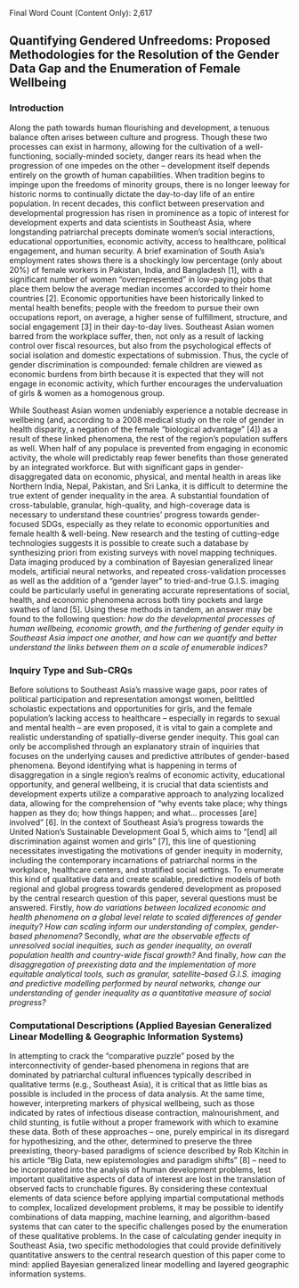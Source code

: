 Final Word Count (Content Only): 2,617
## Quantifying Gendered Unfreedoms: Proposed Methodologies for the Resolution of the Gender Data Gap and the Enumeration of Female Wellbeing

### Introduction 

Along the path towards human flourishing and development, a tenuous balance often arises between culture and progress. Though these two processes can exist in harmony, allowing for the cultivation of a well-functioning, socially-minded society, danger rears its head when the progression of one impedes on the other – development itself depends entirely on the growth of human capabilities. When tradition begins to impinge upon the freedoms of minority groups, there is no longer leeway for historic norms to continually dictate the day-to-day life of an entire population. In recent decades, this conflict between preservation and developmental progression has risen in prominence as a topic of interest for development experts and data scientists in Southeast Asia, where longstanding patriarchal precepts dominate women’s social interactions, educational opportunities, economic activity, access to healthcare, political engagement, and human security. A brief examination of South Asia’s employment rates shows there is a shockingly low percentage (only about 20%) of female workers in Pakistan, India, and Bangladesh [1], with a significant number of women “overrepresented” in low-paying jobs that place them below the average median incomes accorded to their home countries [2]. Economic opportunities have been historically linked to mental health benefits; people with the freedom to pursue their own occupations report, on average, a higher sense of fulfillment, structure, and social engagement [3] in their day-to-day lives. Southeast Asian women barred from the workplace suffer, then, not only as a result of lacking control over fiscal resources, but also from the psychological effects of social isolation and domestic expectations of submission. Thus, the cycle of gender discrimination is compounded: female children are viewed as economic burdens from birth because it is expected that they will not engage in economic activity, which further encourages the undervaluation of girls & women as a homogenous group. 

While Southeast Asian women undeniably experience a notable decrease in wellbeing (and, according to a 2008 medical study on the role of gender in health disparity, a negation of the female “biological advantage” [4]) as a result of these linked phenomena, the rest of the region’s population suffers as well. When half of any populace is prevented from engaging in economic activity, the whole will predictably reap fewer benefits than those generated by an integrated workforce. But with significant gaps in gender-disaggregated data on economic, physical, and mental health in areas like Northern India, Nepal, Pakistan, and Sri Lanka, it is difficult to determine the true extent of gender inequality in the area. A substantial foundation of cross-tabulable, granular, high-quality, and high-coverage data is necessary to understand these countries’ progress towards gender-focused SDGs, especially as they relate to economic opportunities and female health & well-being. New research and the testing of cutting-edge technologies suggests it is possible to create such a database by synthesizing priori from existing surveys with novel mapping techniques. Data imaging produced by a combination of Bayesian generalized linear models, artificial neural networks, and repeated cross-validation processes as well as the addition of a “gender layer” to tried-and-true G.I.S. imaging could be particularly useful in generating accurate representations of social, health, and economic phenomena across both tiny pockets and large swathes of land [5]. Using these methods in tandem, an answer may be found to the following question: *how do the developmental processes of human wellbeing, economic growth, and the furthering of gender equity in Southeast Asia impact one another, and how can we quantify and better understand the links between them on a scale of enumerable indices?*

### Inquiry Type and Sub-CRQs 

Before solutions to Southeast Asia’s massive wage gaps, poor rates of political participation and representation amongst women, belittled scholastic expectations and opportunities for girls, and the female population’s lacking access to healthcare – especially in regards to sexual and mental health – are even proposed, it is vital to gain a complete and realistic understanding of spatially-diverse gender inequity. This goal can only be accomplished through an explanatory strain of inquiries that focuses on the underlying causes and predictive attributes of gender-based phenomena. Beyond identifying what is happening in terms of disaggregation in a single region’s realms of economic activity, educational opportunity, and general wellbeing, it is crucial that data scientists and development experts utilize a comparative approach to analyzing localized data, allowing for the comprehension of “why events take place; why things happen as they do; how things happen; and what… processes [are] involved” [6]. In the context of Southeast Asia’s progress towards the United Nation’s Sustainable Development Goal 5, which aims to “[end] all discrimination against women and girls” [7], this line of questioning necessitates investigating the motivations of gender inequity in modernity, including the contemporary incarnations of patriarchal norms in the workplace, healthcare centers, and stratified social settings. To enumerate this kind of qualitative data and create scalable, predictive models of both regional and global progress towards gendered development as proposed by the central research question of this paper, several questions must be answered. Firstly, *how do variations between localized economic and health phenomena on a global level relate to scaled differences of gender inequity? How can scaling inform our understanding of complex, gender-based phenomena?* Secondly, *what are the observable effects of unresolved social inequities, such as gender inequality, on overall population health and country-wide fiscal growth?* And finally, *how can the disaggregation of preexisting data and the implementation of more equitable analytical tools, such as granular, satellite-based G.I.S. imaging and predictive modelling performed by neural networks, change our understanding of gender inequality as a quantitative measure of social progress?*

### Computational Descriptions (Applied Bayesian Generalized Linear Modelling & Geographic Information Systems) 

In attempting to crack the “comparative puzzle” posed by the interconnectivity of gender-based phenomena in regions that are dominated by patriarchal cultural influences typically described in qualitative terms (e.g., Southeast Asia), it is critical that as little bias as possible is included in the process of data analysis. At the same time, however, interpreting markers of physical wellbeing, such as those indicated by rates of infectious disease contraction, malnourishment, and child stunting, is futile without a proper framework with which to examine these data. Both of these approaches – one, purely empirical in its disregard for hypothesizing, and the other, determined to preserve the three preexisting, theory-based paradigms of science described by Rob Kitchin in his article “Big Data, new epistemologies and paradigm shifts” [8] – need to be incorporated into the analysis of human development problems, lest important qualitative aspects of data of interest are lost in the translation of observed facts to crunchable figures. By considering these contextual elements of data science before applying impartial computational methods to complex, localized development problems, it may be possible to identify combinations of data mapping, machine learning, and algorithm-based systems that can cater to the specific challenges posed by the enumeration of these qualitative problems. 
In the case of calculating gender inequity in Southeast Asia, two specific methodologies that could provide definitively quantitative answers to the central research question of this paper come to mind: applied Bayesian generalized linear modelling and layered geographic information systems. 
